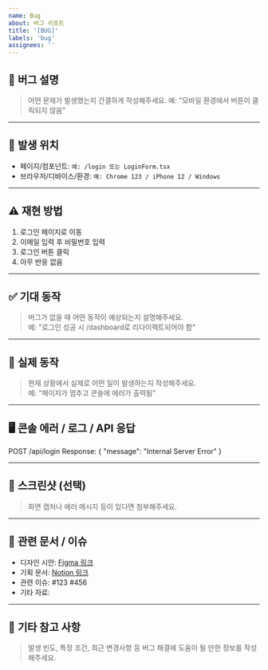 ```yaml
---
name: Bug
about: 버그 리포트
title: '[BUG]'
labels: 'bug'
assignees: ''
---
```


## 🐛 버그 설명
> 어떤 문제가 발생했는지 간결하게 작성해주세요.
예: "모바일 환경에서 버튼이 클릭되지 않음"

---

## 📍 발생 위치
- 페이지/컴포넌트: `예: /login 또는 LoginForm.tsx`
- 브라우저/디바이스/환경: `예: Chrome 123 / iPhone 12 / Windows`

---

## ⚠️ 재현 방법
1. 로그인 페이지로 이동
2. 이메일 입력 후 비밀번호 입력
3. 로그인 버튼 클릭
4. 아무 반응 없음

---

## ✅ 기대 동작
> 버그가 없을 때 어떤 동작이 예상되는지 설명해주세요.  
예: "로그인 성공 시 /dashboard로 리다이렉트되어야 함"

---

## 🧪 실제 동작
> 현재 상황에서 실제로 어떤 일이 발생하는지 작성해주세요.  
예: "페이지가 멈추고 콘솔에 에러가 출력됨"

---

## 🖥️ 콘솔 에러 / 로그 / API 응답
POST /api/login
Response: { "message": "Internal Server Error" }

---

## 📸 스크린샷 (선택)
> 화면 캡처나 에러 메시지 등이 있다면 첨부해주세요.

---

## 🔗 관련 문서 / 이슈
- 디자인 시안: [Figma 링크](https://www.figma.com)
- 기획 문서: [Notion 링크](https://www.notion.so)
- 관련 이슈: #123 #456
- 기타 자료:

---

## 🧾 기타 참고 사항
> 발생 빈도, 특정 조건, 최근 변경사항 등 버그 해결에 도움이 될 만한 정보를 작성해주세요.